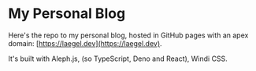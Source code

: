# My Personal Blog

Here's the repo to my personal blog, hosted in GitHub pages with an apex domain: [https://laegel.dev](https://laegel.dev).

It's built with Aleph.js, (so TypeScript, Deno and React), Windi CSS.
